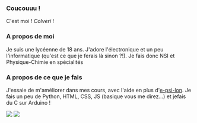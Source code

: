 ### Coucouuu !

C'est moi ! *Colveri* !

### A propos de moi

Je suis une lycéenne de 18 ans. J'adore l'électronique et un peu l'informatique (qu'est ce que je ferais là sinon ?!). Je fais donc NSI et Physique-Chimie en spécialités

### A propos de ce que je fais

J'essaie de m'améliorer dans mes cours, avec l'aide en plus d'[e-psi-lon](https://github.com/e-psi-lon). Je fais un peu de Python, HTML, CSS, JS (basique vous me direz...) et jefais du C sur Arduino !

<img src="https://github-readme-stats.vercel.app/api?username=Colveri&hide=issues&show_icons=true&theme=radical&count_private=true&show_icons=true"/>
<img src="https://github-readme-stats.vercel.app/api/top-langs/?username=Colveri&layout=compact&theme=radical&count_private=true&show_icons=true"/>

<!--
**Colveri/Colveri** is a ✨ _special_ ✨ repository because its `README.md` (this file) appears on your GitHub profile.

Here are some ideas to get you started:

- 🔭 I’m currently working on ...
- 🌱 I’m currently learning ...
- 👯 I’m looking to collaborate on ...
- 🤔 I’m looking for help with ...
- 💬 Ask me about ...
- 📫 How to reach me: ...
- 😄 Pronouns: ...
- ⚡ Fun fact: ...
-->
